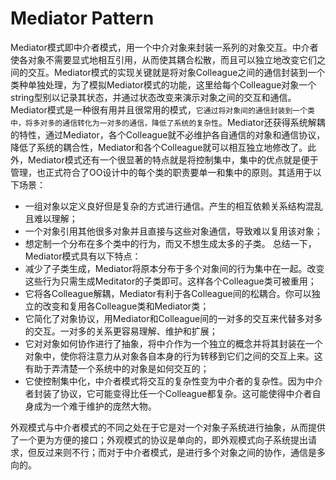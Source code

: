 # Mediator Pattern
Mediator模式即中介者模式，用一个中介对象来封装一系列的对象交互。中介者使各对象不需要显式地相互引用，从而使其耦合松散，而且可以独立地改变它们之间的交互。Mediator模式的实现关键就是将对象Colleague之间的通信封装到一个类种单独处理，为了模拟Mediator模式的功能，这里给每个Colleague对象一个string型别以记录其状态，并通过状态改变来演示对象之间的交互和通信。
Mediator模式是一种很有用并且很常用的模式，`它通过将对象间的通信封装到一个类中，将多对多的通信转化为一对多的通信，降低了系统的复杂性`。Mediator还获得系统解耦的特性，通过Mediator，各个Colleague就不必维护各自通信的对象和通信协议，降低了系统的耦合性，Mediator和各个Colleague就可以相互独立地修改了。此外，Mediator模式还有一个很显著的特点就是将控制集中，集中的优点就是便于管理，也正式符合了OO设计中的每个类的职责要单一和集中的原则。其适用于以下场景：
- 一组对象以定义良好但是复杂的方式进行通信。产生的相互依赖关系结构混乱且难以理解；
- 一个对象引用其他很多对象并且直接与这些对象通信，导致难以复用该对象；
- 想定制一个分布在多个类中的行为，而又不想生成太多的子类。
总结一下，Mediator模式具有以下特点：
- 减少了子类生成，Mediator将原本分布于多个对象间的行为集中在一起。改变这些行为只需生成Meditator的子类即可。这样各个Colleague类可被重用；
- 它将各Colleague解耦，Mediator有利于各Colleague间的松耦合。你可以独立的改变和复用各Colleague类和Mediator类；
- 它简化了对象协议，用Mediator和Colleague间的一对多的交互来代替多对多的交互。一对多的关系更容易理解、维护和扩展；
- 它对对象如何协作进行了抽象，将中介作为一个独立的概念并将其封装在一个对象中，使你将注意力从对象各自本身的行为转移到它们之间的交互上来。这有助于弄清楚一个系统中的对象是如何交互的；
- 它使控制集中化，中介者模式将交互的复杂性变为中介者的复杂性。因为中介者封装了协议，它可能变得比任一个Colleague都复杂。这可能使得中介者自身成为一个难于维护的庞然大物。

外观模式与中介者模式的不同之处在于它是对一个对象子系统进行抽象，从而提供了一个更为方便的接口；外观模式的协议是单向的，即外观模式向子系统提出请求，但反过来则不行；而对于中介者模式，是进行多个对象之间的协作，通信是多向的。
